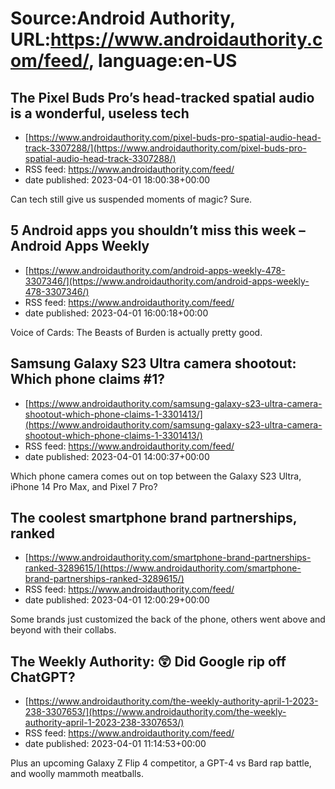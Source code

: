 # Source:Android Authority, URL:https://www.androidauthority.com/feed/, language:en-US

## The Pixel Buds Pro’s head-tracked spatial audio is a wonderful, useless tech
 - [https://www.androidauthority.com/pixel-buds-pro-spatial-audio-head-track-3307288/](https://www.androidauthority.com/pixel-buds-pro-spatial-audio-head-track-3307288/)
 - RSS feed: https://www.androidauthority.com/feed/
 - date published: 2023-04-01 18:00:38+00:00

Can tech still give us suspended moments of magic? Sure.

## 5 Android apps you shouldn’t miss this week – Android Apps Weekly
 - [https://www.androidauthority.com/android-apps-weekly-478-3307346/](https://www.androidauthority.com/android-apps-weekly-478-3307346/)
 - RSS feed: https://www.androidauthority.com/feed/
 - date published: 2023-04-01 16:00:18+00:00

Voice of Cards: The Beasts of Burden is actually pretty good.

## Samsung Galaxy S23 Ultra camera shootout: Which phone claims #1?
 - [https://www.androidauthority.com/samsung-galaxy-s23-ultra-camera-shootout-which-phone-claims-1-3301413/](https://www.androidauthority.com/samsung-galaxy-s23-ultra-camera-shootout-which-phone-claims-1-3301413/)
 - RSS feed: https://www.androidauthority.com/feed/
 - date published: 2023-04-01 14:00:37+00:00

Which phone camera comes out on top between the Galaxy S23 Ultra, iPhone 14 Pro Max, and Pixel 7 Pro?

## The coolest smartphone brand partnerships, ranked
 - [https://www.androidauthority.com/smartphone-brand-partnerships-ranked-3289615/](https://www.androidauthority.com/smartphone-brand-partnerships-ranked-3289615/)
 - RSS feed: https://www.androidauthority.com/feed/
 - date published: 2023-04-01 12:00:29+00:00

Some brands just customized the back of the phone, others went above and beyond with their collabs.

## The Weekly Authority: 😲 Did Google rip off ChatGPT?
 - [https://www.androidauthority.com/the-weekly-authority-april-1-2023-238-3307653/](https://www.androidauthority.com/the-weekly-authority-april-1-2023-238-3307653/)
 - RSS feed: https://www.androidauthority.com/feed/
 - date published: 2023-04-01 11:14:53+00:00

Plus an upcoming Galaxy Z Flip 4 competitor, a GPT-4 vs Bard rap battle, and woolly mammoth meatballs.

